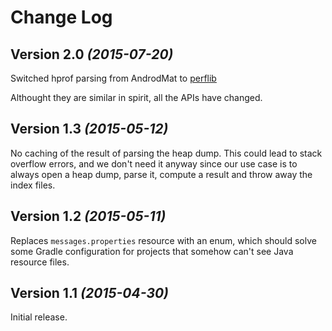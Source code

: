 # Change Log

## Version 2.0 *(2015-07-20)*

Switched hprof parsing from AndrodMat to [perflib](https://android.googlesource.com/platform/tools/base/+/studio-master-dev/perflib)

Althought they are similar in spirit, all the APIs have changed.

## Version 1.3 *(2015-05-12)*

No caching of the result of parsing the heap dump. This could lead to stack overflow errors, and we don't need it anyway since our use case is to always open a heap dump, parse it, compute a result and throw away the index files.

## Version 1.2 *(2015-05-11)*

Replaces `messages.properties` resource with an enum, which should solve some Gradle configuration for projects that somehow can't see Java resource files.

## Version 1.1 *(2015-04-30)*

Initial release.
